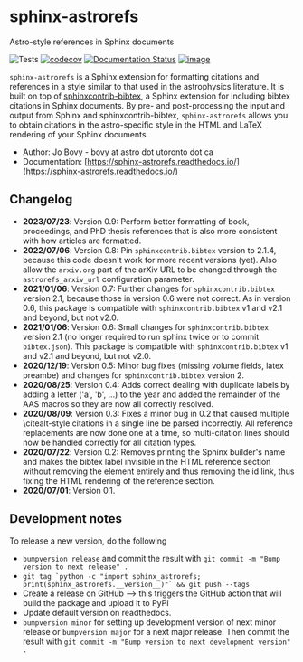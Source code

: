 # sphinx-astrorefs
Astro-style references in Sphinx documents

![Tests](https://github.com/jobovy/sphinx-astrorefs/workflows/Tests/badge.svg)
[![codecov](https://codecov.io/gh/jobovy/sphinx-astrorefs/branch/main/graph/badge.svg)](https://codecov.io/gh/jobovy/sphinx-astrorefs)
[![Documentation Status](https://readthedocs.org/projects/sphinx-astrorefs/badge/?version=latest)](https://sphinx-astrorefs.readthedocs.io/en/latest/?badge=latest)
[![image](http://img.shields.io/pypi/v/sphinx-astrorefs.svg)](https://pypi.python.org/pypi/sphinx-astrorefs/)


``sphinx-astrorefs`` is a Sphinx extension for formatting citations and references in a style similar to that used in the astrophysics literature. It is built on top of [sphinxcontrib-bibtex](https://github.com/mcmtroffaes/sphinxcontrib-bibtex), a Sphinx extension for including bibtex citations in Sphinx documents. By pre- and post-processing the input and output from Sphinx and sphinxcontrib-bibtex, ``sphinx-astrorefs`` allows you to obtain citations in the astro-specific style in the HTML and LaTeX rendering of your Sphinx documents.

* Author: Jo Bovy - bovy at astro dot utoronto dot ca
* Documentation: [https://sphinx-astrorefs.readthedocs.io/](https://sphinx-astrorefs.readthedocs.io/)

## Changelog

* **2023/07/23**: Version 0.9: Perform better formatting of book, proceedings, and PhD thesis references that is also more consistent with how articles are formatted.
* **2022/07/06**: Version 0.8: Pin ``sphinxcontrib.bibtex`` version to 2.1.4, because this code doesn't work for more recent versions (yet). Also allow the ``arxiv.org`` part of the arXiv URL to be changed through the ``astrorefs_arxiv_url`` configuration parameter.
* **2021/01/06**: Version 0.7: Further changes for ``sphinxcontrib.bibtex`` version 2.1, because those in version 0.6 were not correct. As in version 0.6, this package is compatible with ``sphinxcontrib.bibtex`` v1 and v2.1 and beyond, but not v2.0.
* **2021/01/06**: Version 0.6: Small changes for ``sphinxcontrib.bibtex`` version 2.1 (no longer required to run sphinx twice or to commit ``bibtex.json``). This package is compatible with ``sphinxcontrib.bibtex`` v1 and v2.1 and beyond, but not v2.0.
* **2020/12/19**: Version 0.5: Minor bug fixes (missing volume fields, latex preambe) and changes for ``sphinxcontrib.bibtex`` version 2.
* **2020/08/25**: Version 0.4: Adds correct dealing with duplicate labels by adding a letter ('a', 'b', ...) to the year and added the remainder of the AAS macros so they are now all correctly resolved.
* **2020/08/09**: Version 0.3: Fixes a minor bug in 0.2 that caused multiple \citealt-style citations in a single line be parsed incorrectly. All reference replacements are now done one at a time, so multi-citation lines should now be handled correctly for all citation types.
* **2020/07/22**: Version 0.2: Removes printing the Sphinx builder's name and makes the bibtex label invisible in the HTML reference section without removing the element entirely and thus removing the id link, thus fixing the HTML rendering of the reference section.
* **2020/07/01**: Version 0.1.

## Development notes

To release a new version, do the following

* ``bumpversion release`` and commit the result with ``git commit -m "Bump version to next release" .``
* ``git tag `python -c "import sphinx_astrorefs; print(sphinx_astrorefs.__version__)"` && git push --tags``
* Create a release on GitHub --> this triggers the GitHub action that will build the package and upload it to PyPI
* Update default version on readthedocs.
* ``bumpversion minor`` for setting up development version of next minor release or ``bumpversion major`` for a next major release. Then commit the result with ``git commit -m "Bump version to next development version" .``
